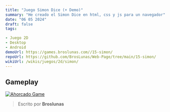 ```yaml
---
title: "Juego Simon Dice (+ Demo)"
summary: "He creado el Simon Dice en html, css y js para un navegador"
date: "06 05 2024"
draft: false
tags:

- Juego 2D
- Desktop
- Android
demoUrl: https://games.broslunas.com//15-simon/
repoUrl: https://github.com/BrosLunas/Web-Page/tree/main/15-simon/
wikiUrl: /wikis/juegos/2d/simon/
---
```


## Gameplay
[![Ahorcado Game](/assets/img/games/simon.png)](/assets/video/gameplay/simon.mp4)

> Escrito por **Broslunas**